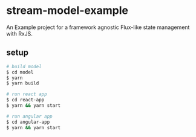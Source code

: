 # stream-model-example

An Example project for a framework agnostic Flux-like state management with RxJS.

## setup

```sh
# build model
$ cd model
$ yarn
$ yarn build

# run react app
$ cd react-app
$ yarn && yarn start

# run angular app
$ cd angular-app
$ yarn && yarn start
```
